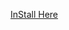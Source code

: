 <a href="itms-services://?action=download-manifest&url=https://dl.dropboxusercontent.com/s/33i9h6l093yf9du/manifest.plist">InStall Here</a>
